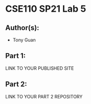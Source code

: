# CSE110 SP21 Lab 5

## Author(s):
- Tony Guan

## Part 1:

LINK TO YOUR PUBLISHED SITE

## Part 2:

LINK TO YOUR PART 2 REPOSITORY